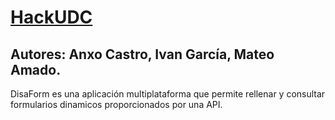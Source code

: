 # [HackUDC](https://hackudc.gpul.org/)

## Autores: Anxo Castro, Ivan García, Mateo Amado.

DisaForm es una aplicación multiplataforma que permite rellenar y consultar formularios dinamicos proporcionados por una API.
